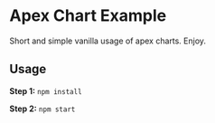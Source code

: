 # Apex Chart Example
Short and simple vanilla usage of apex charts. Enjoy.

<!-- <img src="preview.png"> -->

## Usage

**Step 1:** ``` npm install ```

**Step 2:** ``` npm start ```